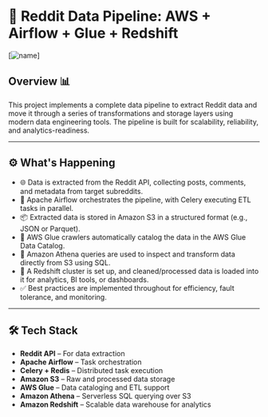 # 🚀 Reddit Data Pipeline: AWS + Airflow + Glue + Redshift
[![name](https://github.com/user-attachments/assets/65111596-a1ac-4d5c-a0e0-969e1a3b6c6d)]

## Overview 📊

This project implements a complete data pipeline to extract Reddit data and move it through a series of transformations and storage layers using modern data engineering tools. The pipeline is built for scalability, reliability, and analytics-readiness.

---

## ⚙️ What's Happening

- 🌐 Data is extracted from the Reddit API, collecting posts, comments, and metadata from target subreddits.
- 🔄 Apache Airflow orchestrates the pipeline, with Celery executing ETL tasks in parallel.
- 📦 Extracted data is stored in Amazon S3 in a structured format (e.g., JSON or Parquet).
- 🧠 AWS Glue crawlers automatically catalog the data in the AWS Glue Data Catalog.
- 📜 Amazon Athena queries are used to inspect and transform data directly from S3 using SQL.
- 🏢 A Redshift cluster is set up, and cleaned/processed data is loaded into it for analytics, BI tools, or dashboards.
- ✅ Best practices are implemented throughout for efficiency, fault tolerance, and monitoring.

---

## 🛠️ Tech Stack

- **Reddit API** – For data extraction
- **Apache Airflow** – Task orchestration
- **Celery + Redis** – Distributed task execution
- **Amazon S3** – Raw and processed data storage
- **AWS Glue** – Data cataloging and ETL support
- **Amazon Athena** – Serverless SQL querying over S3
- **Amazon Redshift** – Scalable data warehouse for analytics

